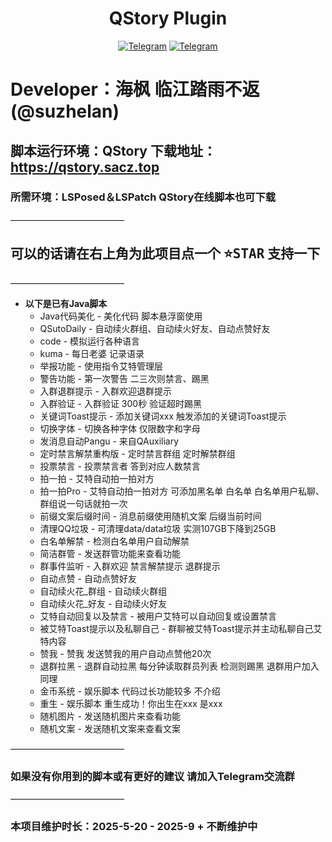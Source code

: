 <div align="center">
    <h1 > QStory Plugin
 </h1>

[![Telegram](https://img.shields.io/static/v1?label=Telegram&message=Channel&color=0088cc)](https://t.me/HaiFeng_Channel)
[![Telegram](https://img.shields.io/static/v1?label=Telegram&message=Chat&color=0088cc)](https://t.me/XiaoYu_Chat)
</div>

# Developer：海枫 临江踏雨不返(@suzhelan)

## 脚本运行环境：QStory 下载地址：https://qstory.sacz.top

### 所需环境：LSPosed＆LSPatch QStory在线脚本也可下载

—————————————

## 可以的话请在右上角为此项目点一个 <kbd>:star:STAR</kbd> 支持一下

—————————————

* **以下是已有Java脚本**  
    * Java代码美化 - 美化代码 脚本悬浮窗使用
    * QSutoDaily - 自动续火群组、自动续火好友、自动点赞好友
    * code - 模拟运行各种语言
    * kuma - 每日老婆 记录语录
    * 举报功能 - 使用指令艾特管理层
    * 警告功能 - 第一次警告 二三次则禁言、踢黑
    * 入群退群提示 - 入群欢迎退群提示
    * 入群验证 - 入群验证 300秒 验证超时踢黑
    * 关键词Toast提示 - 添加关键词xxx 触发添加的关键词Toast提示
    * 切换字体 - 切换各种字体 仅限数字和字母
    * 发消息自动Pangu - 来自QAuxiliary
    * 定时禁言解禁重构版 - 定时禁言群组 定时解禁群组
    * 投票禁言 - 投票禁言者 答到对应人数禁言
    * 拍一拍 - 艾特自动拍一拍对方
    * 拍一拍Pro - 艾特自动拍一拍对方 可添加黑名单 白名单 白名单用户私聊、群组说一句话就拍一次
    * 前缀文案后缀时间 - 消息前缀使用随机文案 后缀当前时间
    * 清理QQ垃圾 - 可清理data/data垃圾 实测107GB下降到25GB
    * 白名单解禁 - 检测白名单用户自动解禁
    * 简洁群管 - 发送群管功能来查看功能
    * 群事件监听 - 入群欢迎 禁言解禁提示 退群提示
    * 自动点赞 - 自动点赞好友
    * 自动续火花_群组 - 自动续火群组
    * 自动续火花_好友 - 自动续火好友
    * 艾特自动回复以及禁言 - 被用户艾特可以自动回复或设置禁言
    * 被艾特Toast提示以及私聊自己 - 群聊被艾特Toast提示并主动私聊自己艾特内容
    * 赞我 - 赞我 发送赞我的用户自动点赞他20次
    * 退群拉黑 - 退群自动拉黑 每分钟读取群员列表 检测则踢黑 退群用户加入同理
    * 金币系统 - 娱乐脚本 代码过长功能较多 不介绍
    * 重生 - 娱乐脚本 重生成功！你出生在xxx 是xxx
    * 随机图片 - 发送随机图片来查看功能
    * 随机文案 - 发送随机文案来查看文案

—————————————

### 如果没有你用到的脚本或有更好的建议 请加入Telegram交流群

—————————————

### 本项目维护时长：2025-5-20 - 2025-9 + 不断维护中